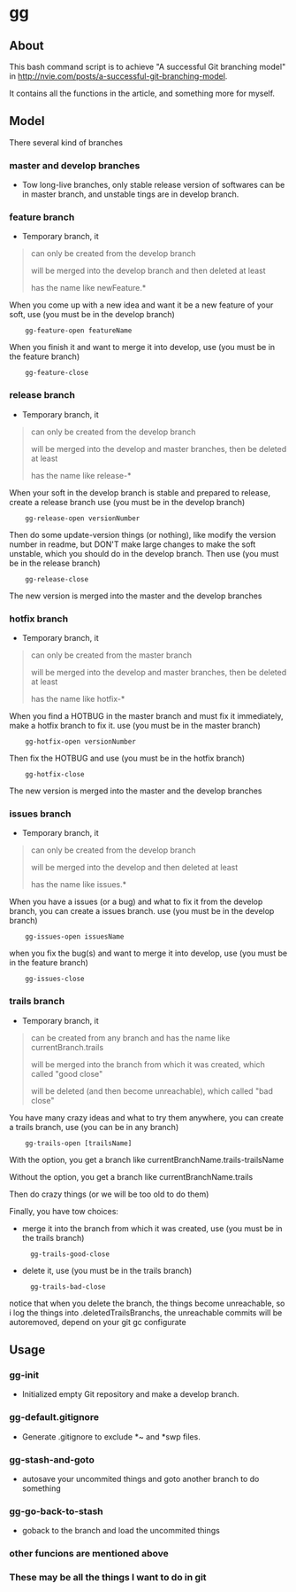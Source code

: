 gg
======================

About
-------

This bash command script is to achieve "A successful Git branching model" in http://nvie.com/posts/a-successful-git-branching-model.

It contains all the functions in the article, and something more for myself.

Model
--------

There several kind of branches 

### master and develop branches
* Tow long-live branches, only stable release version of softwares can be in master branch, and unstable tings are in develop branch.

### feature branch 
* Temporary branch, it

> can only be created from the develop branch
> 
> will be merged into the develop branch and then deleted at least
> 
> has the name like newFeature.\*

When you come up with a new idea and want it be a new feature of your soft, use (you must be in the develop branch)

		gg-feature-open featureName
When you finish it and want to merge it into develop, use (you must be in the feature branch)

		gg-feature-close

### release branch
* Temporary branch, it

> can only be created from the develop branch
> 
> will be merged into the develop and master branches, then be deleted at least
> 
> has the name like release-\*

When your soft in the develop branch is stable and prepared to release, create a release branch use (you must be in the develop branch)

		gg-release-open versionNumber
Then do some update-version things (or nothing), like modify the version number in readme, but DON'T make large changes to make the soft unstable, which you should do in the develop branch.
Then use (you must be in the release branch)

		gg-release-close
The new version is merged into the master and the develop branches

### hotfix branch
* Temporary branch, it

> can only be created from the master branch
> 
> will be merged into the develop and master branches, then be deleted at least
> 
> has the name like hotfix-\*

When you find a HOTBUG in the master branch and must fix it immediately, make a hotfix branch to fix it. use (you must be in the master branch)

		gg-hotfix-open versionNumber
Then fix the HOTBUG and use (you must be in the hotfix branch)

		gg-hotfix-close
The new version is merged into the master and the develop branches

### issues branch
* Temporary branch, it

> can only be created from the develop branch
> 
> will be merged into the develop and then deleted at least
> 
> has the name like issues.\*

When you have a issues (or a bug) and what to fix it from the develop branch, you can create a issues branch. use (you must be in the develop branch)

		gg-issues-open issuesName
when you fix the bug(s) and want to merge it into develop, use (you must be in the feature branch)

		gg-issues-close

### trails branch
* Temporary branch, it

> can be created from any branch and has the name like currentBranch.trails
> 
> will be merged into the branch from which it was created, which called "good close"
> 
> will be deleted (and then become unreachable), which called "bad close"

You have many crazy ideas and what to try them anywhere, you can create a trails branch, use (you can be in any branch)

		gg-trails-open [trailsName]

With the option, you get a branch like currentBranchName.trails-trailsName

Without the option, you get a branch like currentBranchName.trails

Then do crazy things (or we will be too old to do them)

Finally, you have tow choices:
* merge it into the branch from which it was created, use (you must be in the trails branch)

		gg-trails-good-close
* delete it, use (you must be in the trails branch)

		gg-trails-bad-close
notice that when you delete the branch, the things become unreachable, so i log the things into .deletedTrailsBranchs, the unreachable commits will be autoremoved, depend on your git gc configurate

Usage
-------

### gg-init
* Initialized empty Git repository and make a develop branch.

### gg-default.gitignore
* Generate .gitignore to exclude \*~ and \*swp files.

### gg-stash-and-goto
* autosave your uncommited things and goto another branch to do something

### gg-go-back-to-stash
* goback to the branch and load the uncommited things
 
### other funcions are mentioned above
### These may be all the things I want to do in git 


